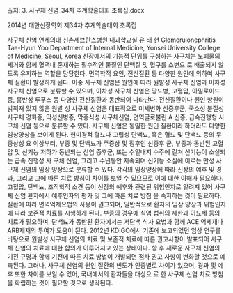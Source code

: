 출처: 3. 사구체 신염_34차 추계학술대회 초록집.docx

2014년 대한신장학회 제34차 추계학술대회 초록집

사구체 신염
연세의대 신촌세브란스병원 내과학교실
유  태  현
Glomerulonephritis
Tae-Hyun Yoo
Department of Internal Medicine, Yonsei University College of Medicine, Seoul, Korea
신장에서의 기능적 단위를 구성하는 사구체는 노폐물의 제거와 함께 혈액내 존재하는 필수적인 물질인 단백질 및 혈구를 소변으 로 배출되지 않도록 유지하는 역할을 담당한다. 면역학적 요인, 전신질환 등 다양한 원인에 의하여 사구체 질환이 발생하게 된다. 이중 사구체 신염은 원인에 따라 원발성 사구체 신염과 이차성 사구체 신염으로 분류할 수 있으며, 이차성 사구체 신염은 당뇨병, 고혈압, 아밀로이드증, 홍반성 루푸스 등 다양한 전신질환과 동반되어 나타난다. 전신질환이나 원인 항원이 밝혀져 있지 않은 원발 성 사구체 신염은 대표적으로 미세변화 신증후군, 국소성 분절성 사구체 경화증, 막성신병증, 막증식성 사구체신염, 면역글로불린 A 신증, 급속진행형 사구체 신염 등으로 분류할 수 있다. 사구체 신염은 동일한 원인 질환이라 하더라도 다양한 임상양상을 보이게 된다. 현미경적 혈뇨나 고립성 단백뇨, 혹은 혈뇨 및 단백뇨 등의 무증상성 요 이상부터, 부종 및 단백뇨가 주증상 및 징후인 신증후 군, 부종과 동반된 고혈압 및 신기능 저하가 동반되는 신염 증후군, 또는 수일내지 수주에 걸쳐 신기능이 소실되는 급속 진행성 사 구체 신염, 그리고 수년동안 지속되며 신기능 소실에 이르는 만성 사구체 신염의 임상 양상으로 분류할 수 있다. 각각의 임상양상에 따라 신장의 예후 및 경과, 그리고 그에 따른 치료 방침이 차이를 보일 수 있으므로 이에 대한 이해가 필요하다. 고혈압, 단백뇨, 조직학적 소견 등이 신장의 예후와 관련된 위험인자로 알려져 있어 사구체 신염 환자에서 예후인자의 평가 및 그에 따른 치료 방침 을 숙지하는 것이 필요하다. 질환에 따라 면역억제요법의 사용이 권고되며, 일반적으로 환자의 임상 양상과 위험인자에 따라 보존적 치료를 시행하게 된다. 부종의 경우에 식염 섭취의 제한과 이뇨제 등의 치료가 필요하며, 단백뇨가 동반된 환자에서는 저단백 식사 요법과 함께 ACE 억제재나 ARB제재의 투여가 도움이 된다. 2012년 KDIGO에서 기존에 보고되었던 임상 연구를 바탕으로 원발성 사구체 신염의 치료 및 보존적 치료에 따른 권고사항이 발표되어 사구체 신염의 치료에 대한 합의가 이루어지고 있는 상태이다. 향 후 새로운 사구체 신염의 기전 규명과 함께 기전에 따른 치료 방법이 개발되면 점차 권고 사항이 변화할 것으로 예측된다. 그러나, 사구체 신염의 원인 질환의 빈도가 인종별로 차이가 있으며, 경과 및 예후 또한 차이를 보일 수 있어, 국내에서의 환자들을 대상으 로 한 사구체 신염 치료 방침을 확립하는 것이 필요할 것으로 생각된다.